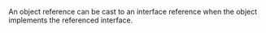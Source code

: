 An object reference can be cast to an interface reference when the
object implements the referenced interface.